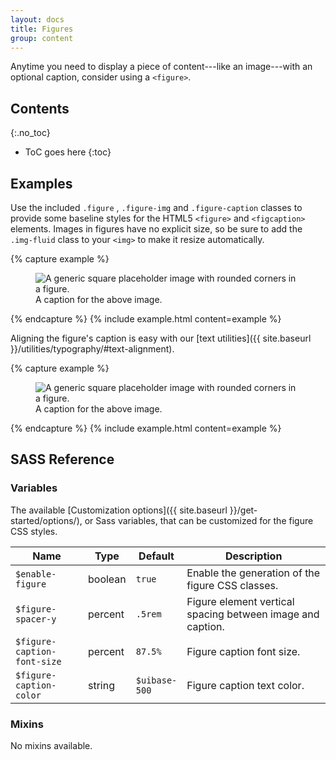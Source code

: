 ```yaml
---
layout: docs
title: Figures
group: content
---
```


Anytime you need to display a piece of content---like an image---with an optional caption, consider using a `<figure>`.


## Contents
{:.no_toc}

* ToC goes here
{:toc}

## Examples

Use the included `.figure` , `.figure-img` and `.figure-caption` classes to provide some baseline styles for the HTML5 `<figure>` and `<figcaption>` elements. Images in figures have no explicit size, so be sure to add the `.img-fluid` class to your `<img>` to make it resize automatically.

{% capture example %}
<figure class="figure">
  <img data-src="holder.js/400x300" class="figure-img img-fluid radius" alt="A generic square placeholder image with rounded corners in a figure.">
  <figcaption class="figure-caption">A caption for the above image.</figcaption>
</figure>
{% endcapture %}
{% include example.html content=example %}

Aligning the figure's caption is easy with our [text utilities]({{ site.baseurl }}/utilities/typography/#text-alignment).

{% capture example %}
<figure class="figure">
  <img data-src="holder.js/400x300" class="figure-img img-fluid radius" alt="A generic square placeholder image with rounded corners in a figure.">
  <figcaption class="figure-caption text-end">A caption for the above image.</figcaption>
</figure>
{% endcapture %}
{% include example.html content=example %}

## SASS Reference

### Variables

The available [Customization options]({{ site.baseurl }}/get-started/options/), or Sass variables, that can be customized for the figure CSS styles.

<div class="table-scroll">
    <table class="table table-bordered table-striped">
        <thead>
            <tr>
                <th style="width: 100px;">Name</th>
                <th style="width: 50px;">Type</th>
                <th style="width: 50px;">Default</th>
                <th>Description</th>
            </tr>
        </thead>
        <tbody>
            <tr>
                <td><code>$enable-figure</code></td>
                <td>boolean</td>
                <td><code>true</code></td>
                <td>
                    Enable the generation of the figure CSS classes.
                </td>
            </tr>
            <tr>
                <td><code>$figure-spacer-y</code></td>
                <td>percent</td>
                <td><code>.5rem</code></td>
                <td>
                    Figure element vertical spacing between image and caption.
                </td>
            </tr>
            <tr>
                <td><code>$figure-caption-font-size</code></td>
                <td>percent</td>
                <td><code>87.5%</code></td>
                <td>
                    Figure caption font size.
                </td>
            </tr>
            <tr>
                <td><code>$figure-caption-color</code></td>
                <td>string</td>
                <td><code>$uibase-500</code></td>
                <td>
                    Figure caption text color.
                </td>
            </tr>
        </tbody>
    </table>
</div>

### Mixins

No mixins available.
